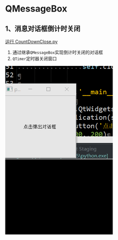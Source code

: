 # QMessageBox

## 1、消息对话框倒计时关闭
[运行 CountDownClose.py](CountDownClose.py)

1. 通过继承`QMessageBox`实现倒计时关闭的对话框
1. `QTimer`定时器关闭窗口

![CountDownClose](ScreenShot/CountDownClose.gif)